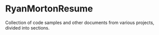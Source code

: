 # RyanMortonResume
Collection of code samples and other documents from various projects, divided into sections.
